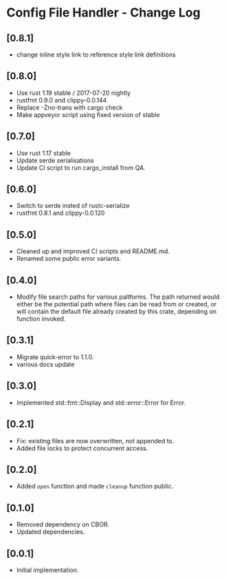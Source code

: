 # Config File Handler - Change Log

## [0.8.1]
- change inline style link to reference style link definitions

## [0.8.0]
- Use rust 1.19 stable / 2017-07-20 nightly
- rustfmt 0.9.0 and clippy-0.0.144
- Replace -Zno-trans with cargo check
- Make appveyor script using fixed version of stable

## [0.7.0]
- Use rust 1.17 stable
- Update serde serialisations
- Update CI script to run cargo_install from QA.

## [0.6.0]
- Switch to serde insted of rustc-serialize
- rustfmt 0.8.1 and clippy-0.0.120

## [0.5.0]
- Cleaned up and improved CI scripts and README.md.
- Renamed some public error variants.

## [0.4.0]
- Modify file search paths for various paltforms. The path returned would either be the potential path where files can be read from or created, or will contain the default file already created by this crate, depending on function invoked.

## [0.3.1]
- Migrate quick-error to 1.1.0.
- various docs update

## [0.3.0]
- Implemented std::fmt::Display and std::error::Error for Error.

## [0.2.1]
- Fix: existing files are now overwritten, not appended to.
- Added file locks to protect concurrent access.

## [0.2.0]
- Added `open` function and made `cleanup` function public.

## [0.1.0]
- Removed dependency on CBOR.
- Updated dependencies.

## [0.0.1]
- Initial implementation.
